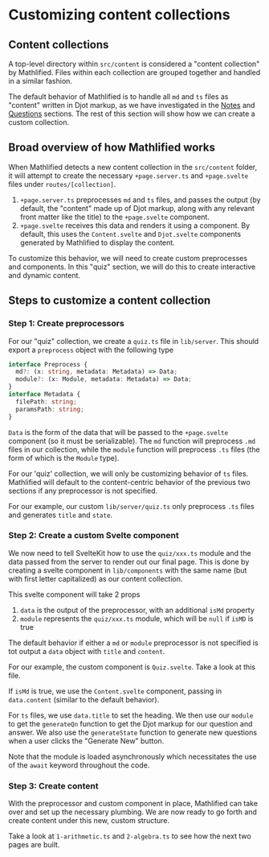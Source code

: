 # Customizing content collections

## Content collections

A top-level directory within `src/content` is considered a "content collection" by Mathlified. Files
within each collection are grouped together and handled in a similar fashion.

The default behavior of Mathlified is to handle all `md` and `ts` files as "content" written in Djot
markup, as we have investigated in the [Notes](/notes/calculus) and
[Questions](/questions/elementary-algebra-2e) sections. The rest of this section will show how we
can create a custom collection.

## Broad overview of how Mathlified works

When Mathlified detects a new content collection in the `src/content` folder, it will attempt to
create the necessary `+page.server.ts` and `+page.svelte` files under `routes/[collection]`.

1. `+page.server.ts` preprocesses `md` and `ts` files, and passes the output (by default, the
   "content" made up of Djot markup, along with any relevant front matter like the title) to the
   `+page.svelte` component.
2. `+page.svelte` receives this data and renders it using a component. By default, this uses the
   `Content.svelte` and `Djot.svelte` components generated by Mathlified to display the content.

To customize this behavior, we will need to create custom preprocesses and components. In this
"quiz" section, we will do this to create interactive and dynamic content.

## Steps to customize a content collection

### Step 1: Create preprocessors

For our "quiz" collection, we create a `quiz.ts` file in `lib/server`. This should export a
`preprocess` object with the following type

```ts
interface Preprocess {
  md?: (x: string, metadata: Metadata) => Data;
  module?: (x: Module, metadata: Metadata) => Data;
}
interface Metadata {
  filePath: string;
  paramsPath: string;
}
```

`Data` is the form of the data that will be passed to the `+page.svelte` component (so it must be
serializable). The `md` function will preprocess `.md` files in our collection, while the `module`
function will preprocess `.ts` files (the form of which is the `Module` type).

For our 'quiz' collection, we will only be customizing behavior of `ts` files. Mathlified will
default to the content-centric behavior of the previous two sections if any preprocessor is not
specified.

For our example, our custom `lib/server/quiz.ts` only preprocess `.ts` files and generates `title`
and `state`.

### Step 2: Create a custom Svelte component

We now need to tell SvelteKit how to use the `quiz/xxx.ts` module and the data passed from the
server to render out our final page. This is done by creating a svelte component in `lib/components`
with the same name (but with first letter capitalized) as our content collection.

This svelte component will take 2 props

1. `data` is the output of the preprocessor, with an additional `isMd` property
2. `module` represents the `quiz/xxx.ts` module, which will be `null` if `isMD` is true

The default behavior if either a `md` or `module` preprocessor is not specified is tot output a
`data` object with `title` and `content`.

For our example, the custom component is `Quiz.svelte`. Take a look at this file.

If `isMd` is true, we use the `Content.svelte` component, passing in `data.content` (similar to the
default behavior).

For `ts` files, we use `data.title` to set the heading. We then use our `module` to get the
`generateQn` function to get the Djot markup for our question and answer. We also use the
`generateState` function to generate new questions when a user clicks the "Generate New" button.

Note that the module is loaded asynchronously which necessitates the use of the `await` keyword
throughout the code.

### Step 3: Create content

With the preprocessor and custom component in place, Mathlified can take over and set up the
necessary plumbing. We are now ready to go forth and create content under this new, custom
structure.

Take a look at `1-arithmetic.ts` and `2-algebra.ts` to see how the next two pages are built.
